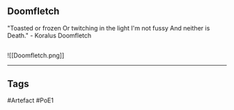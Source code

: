 ## Doomfletch
"Toasted or frozen
Or twitching in the light
I'm not fussy
And neither is Death."
\- Koralus Doomfletch
##
![[Doomfletch.png]]

---
## Tags
#Artefact
#PoE1